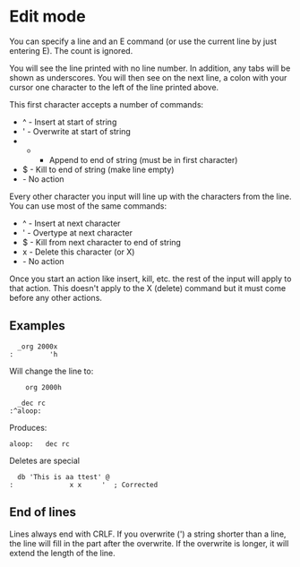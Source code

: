 # Edit mode

You can specify a line and an E command (or use the current line by just entering E). The count is ignored.

You will see the line printed with no line number. In addition, any tabs will be shown as underscores.
You will then see on the next line, a colon with your cursor one character to the left of the line printed above.

This first character accepts a number of commands:

* ^ - Insert at start of string
* ' - Overwrite at start of string
* + - Append to end of string (must be in first character)
* $ - Kill to end of string (make line empty)
* <space> - No action

Every other character you input will line up with the characters from the line. You can use most of the same commands:
* ^ - Insert at next character
* ' - Overtype at next character
* $ - Kill from next character to end of string
* x - Delete this character (or X)
* <space> - No action


Once you start an action like insert, kill, etc. the rest of the input will apply to that action. This doesn't apply to the X (delete) command but it must come before any other actions. 

## Examples

```
  _org 2000x
:         'h
```

Will change the line to:
```
	org 2000h
```	


```
  _dec rc
:^aloop:
```

Produces:
```
aloop:   dec rc
```

Deletes are special 
```
  db 'This is aa ttest' @
:              x x     '  ; Corrected
```




## End of lines
Lines always end with CRLF. If you overwrite (') a string shorter than a line, the line will fill in the part after the overwrite. If the overwrite is longer, it will extend the length of the line.


